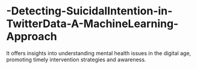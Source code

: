 # -Detecting-SuicidalIntention-in-TwitterData-A-MachineLearning-Approach
 It offers insights into understanding mental health issues in the digital age, promoting timely intervention strategies and awareness.
